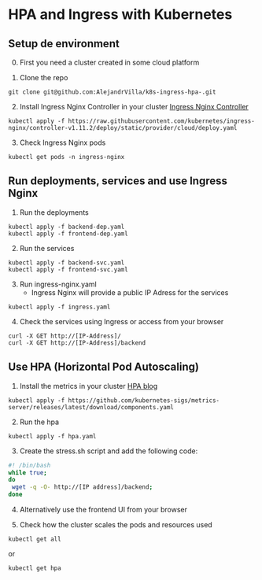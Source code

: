# HPA and Ingress with Kubernetes

## Setup de environment
0. First you need a cluster created in some cloud platform

1. Clone the repo
```
git clone git@github.com:AlejandrVilla/k8s-ingress-hpa-.git
```
2.  Install Ingress Nginx Controller in your cluster
[Ingress Nginx Controller](https://kubernetes.github.io/ingress-nginx/deploy/ "Ingress Nginx Controller")
```
kubectl apply -f https://raw.githubusercontent.com/kubernetes/ingress-nginx/controller-v1.11.2/deploy/static/provider/cloud/deploy.yaml
```

3. Check Ingress Nginx pods
```
kubectl get pods -n ingress-nginx
```

## Run deployments, services and use Ingress Nginx

1.  Run the deployments
```
kubectl apply -f backend-dep.yaml
kubectl apply -f frontend-dep.yaml
```

2. Run the services
```
kubectl apply -f backend-svc.yaml
kubectl apply -f frontend-svc.yaml
```

3. Run ingress-nginx.yaml
	- Ingress Nginx will provide a public IP Adress for the services
```
kubectl apply -f ingress.yaml
```

4. Check the services using Ingress or access from your browser
```
curl -X GET http://[IP-Address]/
curl -X GET http://[IP-Address]/backend
```

## Use HPA (Horizontal Pod Autoscaling)
1. Install the metrics in your cluster [HPA blog](https://medium.com/@yakuphanbilgic3/exploring-horizontal-pod-autoscaling-in-kubernetes-5e84d1b25202)
```
kubectl apply -f https://github.com/kubernetes-sigs/metrics-server/releases/latest/download/components.yaml
```

2. Run the hpa
```
kubectl apply -f hpa.yaml
```

3. Create the stress.sh script and add the following code:
```bash
#! /bin/bash
while true;
do
 wget -q -O- http://[IP address]/backend; 
done
```

4. Alternatively use the frontend UI from your browser

5. Check how the cluster scales the pods and resources used
```
kubectl get all
```
or
```
kubectl get hpa
```